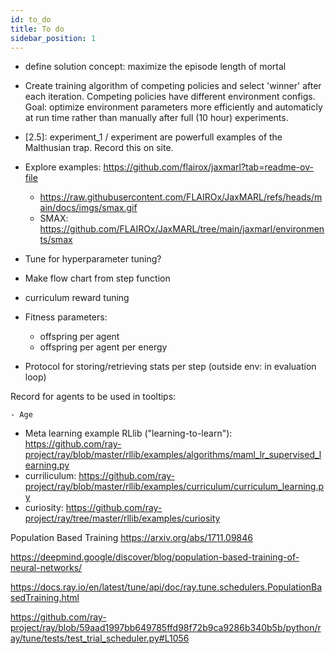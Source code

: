 ```yaml
---
id: to_do
title: To do
sidebar_position: 1
---
```

- define solution concept: maximize the episode length of mortal

- Create training algorithm of competing policies and select 'winner' after each iteration. Competing policies have different environment configs. Goal: optimize environment parameters more efficiently and automaticly at run time rather than manually after full (10 hour) experiments.

- [2.5]: experiment_1 / experiment are powerfull examples of the Malthusian trap. Record this on site. 

- Explore examples: https://github.com/flairox/jaxmarl?tab=readme-ov-file
  - https://raw.githubusercontent.com/FLAIROx/JaxMARL/refs/heads/main/docs/imgs/smax.gif
  - SMAX: https://github.com/FLAIROx/JaxMARL/tree/main/jaxmarl/environments/smax

- Tune for hyperparameter tuning?

- Make flow chart from step function

- curriculum reward tuning

- Fitness parameters:
    - offspring per agent
    - offspring per agent per energy
- Protocol for storing/retrieving stats per step (outside env: in evaluation loop)

Record for agents to be used in tooltips:

    - Age


- Meta learning example RLlib ("learning-to-learn"):
https://github.com/ray-project/ray/blob/master/rllib/examples/algorithms/maml_lr_supervised_learning.py
- curriliculum: https://github.com/ray-project/ray/blob/master/rllib/examples/curriculum/curriculum_learning.py
- curiosity: https://github.com/ray-project/ray/tree/master/rllib/examples/curiosity

Population Based Training
https://arxiv.org/abs/1711.09846

https://deepmind.google/discover/blog/population-based-training-of-neural-networks/

https://docs.ray.io/en/latest/tune/api/doc/ray.tune.schedulers.PopulationBasedTraining.html

https://github.com/ray-project/ray/blob/59aad1997bb649785ffd98f72b9ca9286b340b5b/python/ray/tune/tests/test_trial_scheduler.py#L1056